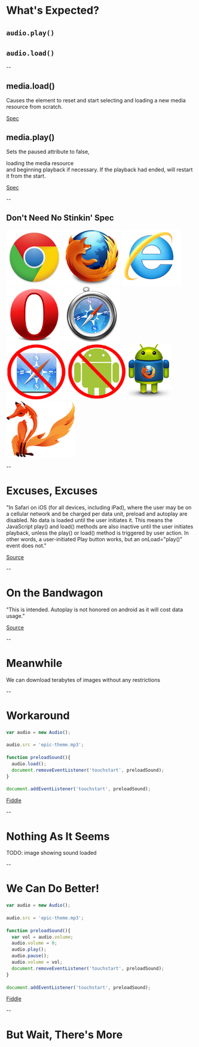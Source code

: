 # What's Expected?

## `audio.play()`
## `audio.load()`

--

## media.load()

Causes the element to reset and start selecting and loading a new media resource from scratch.

[Spec](http://www.w3.org/html/wg/drafts/html/master/embedded-content-0.html#loading-the-media-resource)

## media.play()

Sets the paused attribute to false, <div class="fragment grow highlight-green">loading the media resource</div> and beginning playback if necessary. If the playback had ended, will restart it from the start.

[Spec](http://www.w3.org/html/wg/drafts/html/master/embedded-content-0.html#playing-the-media-resource)

--

## Don't Need No Stinkin' Spec

<img class="fragment" src="img/chrome.png" alt="Chrome" />
<img class="fragment" src="img/firefox.png" alt="Firefox" />
<img class="fragment" src="img/ie.png" alt="Internet Explorer" />
<img class="fragment" src="img/opera.png" alt="Opera" />
<img class="fragment" src="img/safari.png" alt="Safari" />
<br />
<img class="fragment" src="img/no-ios.png" alt="iOS" />
<img class="fragment" src="img/no-android.png" alt="Android" />
<img class="fragment" src="img/androidfirefox.png" alt="Firefox for Android" />
<img class="fragment" src="img/firefoxos.png" alt="FirefoxOS" />

--

# Excuses, Excuses

"In Safari on iOS (for all devices, including iPad), where the user may be on a cellular network and be charged per data unit, <span class="fragment highlight-green">preload and autoplay are disabled.</span>
No data is loaded until the user initiates it. This means the <span class="fragment highlight-green">JavaScript play() and load() methods are also inactive until the user initiates playback,</span>
unless the play() or load() method is triggered by user action. In other words, a user-initiated Play button works, but an onLoad="play()" event does not."

[Source](http://developer.apple.com/library/safari/#documentation/AudioVideo/Conceptual/Using_HTML5_Audio_Video/Device-SpecificConsiderations/Device-SpecificConsiderations.html)

--

# On the Bandwagon

"This is intended. Autoplay is not honored on android as it will cost data usage."

[Source](https://code.google.com/p/chromium/issues/detail?id=138132#c6)

--

# Meanwhile

We can download terabytes of images without any restrictions

--

# Workaround

```javascript
var audio = new Audio();

audio.src = 'epic-theme.mp3';

function preloadSound(){
  audio.load();
  document.removeEventListener('touchstart', preloadSound);
}

document.addEventListener('touchstart', preloadSound);
```
[Fiddle](http://jsfiddle.net/phated/zAuXL/)

--

# Nothing As It Seems

TODO: image showing sound loaded

--

# We Can Do Better!

```javascript
var audio = new Audio();

audio.src = 'epic-theme.mp3';

function preloadSound(){
  var vol = audio.volume;
  audio.volume = 0;
  audio.play();
  audio.pause();
  audio.volume = vol;
  document.removeEventListener('touchstart', preloadSound);
}

document.addEventListener('touchstart', preloadSound);
```
[Fiddle](http://jsfiddle.net/phated/zAuXL/9/)

--

# But Wait, There's More
